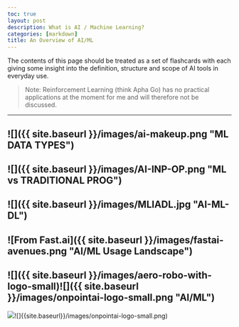 ```yaml
---
toc: true
layout: post
description: What is AI / Machine Learning?
categories: [markdown]
title: An Overview of AI/ML
---
```

The contents of this page should be treated as a set of flashcards with each giving some insight into the definition, structure and scope of AI tools in everyday use. 
> Note: Reinforcement Learning (think Apha Go) has no practical applications at the moment for me and will therefore not be discussed.
---
![]({{ site.baseurl }}/images/ai-makeup.png "ML DATA TYPES")
---
![]({{ site.baseurl }}/images/AI-INP-OP.png "ML vs TRADITIONAL PROG")
---
![]({{ site.baseurl }}/images/MLIADL.jpg "AI-ML-DL")
---
![From Fast.ai]({{ site.baseurl }}/images/fastai-avenues.png "AI/ML Usage Landscape")
---
![]({{ site.baseurl }}/images/aero-robo-with-logo-small)![]({{ site.baseurl }}/images/onpointai-logo-small.png "AI/ML")
---


![]({{site.baseurl}}/images/aero-robot-with-logo-small.png)![]{{site.baseurl}}/images/onpointai-logo-small.png)


